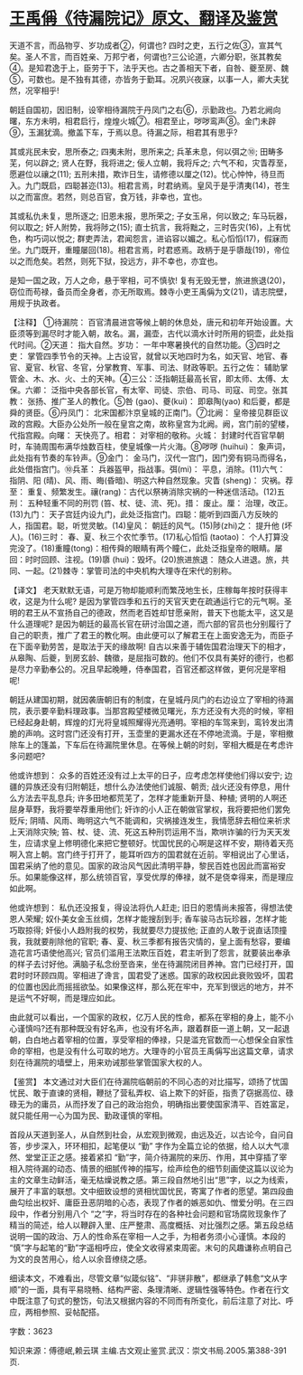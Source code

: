 # [王禹偁《待漏院记》原文、翻译及鉴赏](https://www.vrrw.net/wx/14160.html)

天道不言，而品物亨、岁功成者②，何谓也? 四时之吏，五行之佐③，宣其气矣。圣人不言，而百姓亲、万邦宁者，何谓也?三公论道，六卿分职，张其教矣④。是知君逸于上，臣劳于下，法乎天也。古之善相天下者，自咎、夔至房、魏⑤，可数也。是不独有其德，亦皆务于勤耳。况夙兴夜寐，以事一人，卿大夫犹然，况宰相乎!

朝廷自国初，因旧制，设宰相待漏院于丹凤门之右⑥，示勤政也。乃若北阙向曙，东方未明，相君启行，煌煌火城⑦。相君至止，哕哕鸾声⑧。金门未辟⑨，玉漏犹滴。撤盖下车，于焉以息。待漏之际，相君其有思乎?

其或兆民未安，思所泰之; 四夷未附，思所来之; 兵革未息，何以弭之⑩; 田畴多芜，何以辟之; 贤人在野，我将进之; 佞人立朝，我将斥之; 六气不和，灾眚荐至，愿避位以禳之(11); 五刑未措，欺诈日生，请修德以厘之(12)。忧心忡忡，待旦而入。九门既启，四聪甚迩(13)。相君言焉，时君纳焉。皇风于是乎清夷(14)，苍生以之而富庶。若然，则总百官，食万钱，非幸也，宜也。

其或私仇未复，思所逐之; 旧恩未报，思所荣之; 子女玉帛，何以致之; 车马玩器，何以取之; 奸人附势，我将陟之(15); 直士抗言，我将黜之，三时告灾(16)，上有忧色，构巧词以悦之; 群吏弄法，君闻怨言，进谄容以媚之。私心慆慆(17)，假寐而坐。九门既开，重瞳屡回(18)。相君言焉，时君惑焉。政柄于是乎隳哉(19)，帝位以之而危矣。若然，则死下狱，投远方，非不幸也，亦宜也。

是知一国之政，万人之命，悬于宰相，可不慎欤! 复有无毁无誉，旅进旅退(20)，窃位而苟禄，备员而全身者，亦无所取焉。棘寺小吏王禹偁为文(21)，请志院壁，用规于执政者。



【注释】 ①待漏院： 百官清晨进宫等候上朝的休息处，唐元和初年开始设置。大臣须等到漏尽时才能入朝，故名。漏，漏壶，古代以滴水计时所用的铜壶，此处指代时间。②天道： 指大自然。岁功： 一年中寒暑换代的自然功能。③四时之吏： 掌管四季节令的天神。上古设官，就曾以天地四时为名，如天官、地官、春官、夏官、秋官、冬官，分掌教育、军事、司法、财政等职。五行之佐： 辅助掌管金、木、水、火、土的天神。④三公：泛指朝廷最高长官，即太师、太傅、太保。六卿： 泛指中央各部长官，有太宰、司徒、宗伯、司马、司寇、司空。张其教： 张扬、推广圣人的教化。⑤咎 (gao)、夔(kui)： 即皋陶(yao) 和后夔，都是舜的贤臣。⑥丹凤门： 北宋国都汴京皇城的正南门。⑦北阙： 皇帝接见群臣议政的宫殿。大臣办公处所一般在皇宫之南，故称皇宫为北阙。阙，宫门前的望楼，代指宫殿。向曙： 天快亮了。相君： 对宰相的敬称。火城： 封建时代百官早朝时，车骑周围布满华烛数百柱，使皇城像一片火海。⑧哕哕 (huihui)： 象声词，此处指有节奏的车铃声。⑨金门： 金马门，汉代一宫门，因门旁有铜马而得名，此处借指宫门。⑩兵革： 兵器盔甲，指战事。弭(mi)： 平息，消除。(11)六气： 指阴、阳 (晴)、风、雨、晦(昏暗)、明这六种自然现象。灾眚 (sheng)： 灾祸。荐至： 重复、频繁发生。禳(rang)：古代以祭祷消除灾祸的一种迷信活动。(12)五刑： 五种轻重不同的刑罚 (笞、杖、徒、流、死)。措： 废止。厘： 治理，改正。(13)九门： 天子宫廷内设九门，此处泛指宫门。四聪：能听到四面八方反映的人，指国君。聪，听觉灵敏。(14)皇风： 朝廷的风气。(15)陟(zhi)之： 提升他 (坏人)。(16)三时： 春、夏、秋三个农忙季节。(17)私心慆慆 (taotao)： 个人打算没完没了。(18)重瞳(tong)：相传舜的眼睛有两个瞳仁，此处泛指皇帝的眼睛。屡回：时时回顾、注视。(19)隳 (hui)：毁坏。(20)旅进旅退： 随众人进退。旅，共同、一起。(21)棘寺：掌管司法的中央机构大理寺在宋代的别称。

【译文】 老天默默无语，可是万物却能顺利而繁茂地生长，庄稼每年按时获得丰收，这是为什么呢? 是因为掌管四季和五行的天官天吏在疏通运行它的元气啊。圣明的君王从不宣扬自己的德政，然而老百姓却甘愿亲附，普天下也能太平，这又是什么道理呢? 是因为朝廷的最高长官在研讨治国之道，而六部的官员也分别履行了自己的职责，推广了君王的教化啊。由此便可以了解君王在上面安逸无为，而臣子在下面辛勤劳苦，是取法于天的缘故啊! 自古以来善于辅佐国君治理天下的相才，从皋陶、后夔，到房玄龄、魏徵，是屈指可数的。他们不仅具有美好的德行，也都是尽力辛勤奉公的。况且早起晚睡，侍奉国君，百官还都这样做，更何况是宰相呢!

朝廷从建国初期，就因袭唐朝旧有的制度，在皇城丹凤门的右边设立了宰相的待漏院，表示要辛勤料理政事。当那宫殿望楼微见曙光，东方还没有大亮的时候，宰相已经起身赴朝，辉煌的灯光将皇城照耀得光亮通明。宰相的车驾来到，鸾铃发出清脆的声响。这时宫门还没有打开，玉壶里的更漏水还在不停地流滴。于是，宰相撤除车上的篷盖，下车后在待漏院里休息。在等候上朝的时刻，宰相大概是在考虑许多问题吧?

他或许想到： 众多的百姓还没有过上太平的日子，应考虑怎样使他们得以安宁; 边疆的异族还没有归附朝廷，想什么办法使他们诚服、朝贡; 战火还没有停息，用什么方法去平乱息兵; 许多田地都荒芜了，怎样才能重新开垦、种植; 贤明的人啊还屈身草野，我将要举荐重用他们; 奸诈的小人正在朝做官掌权，我将要把他们罢免贬斥; 阴晴、风雨、晦明这六气不能调和，灾祸接连发生，我情愿辞去相位来祈求上天消除灾殃; 笞、杖、徒、流、死这五种刑罚运用不当，欺哄诈骗的行为天天发生，应请求皇上修明德化来把它整顿好。忧国忧民的心啊是这样不安，期待着天亮啊入宫上朝。宫门终于打开了，能耳听四方的国君就在近前。宰相说出了心里话，国君采纳了他的意见。国家的政治风气因此清明平静，黎民百姓也因此而富裕安乐。如果能像这样，那么统领百官，享受优厚的俸禄，就不是侥幸得来，而是理应如此啊。

他或许想到： 私仇还没报复，得设法将仇人赶走; 旧日的恩情尚未报答，得想法使恩人荣耀; 奴仆美女金玉丝绸，怎样才能搜刮到手; 香车骏马古玩珍器，怎样才能巧取掠得; 奸佞小人趋附我的权势，我就要尽力提拔他; 正直的人敢于说直话顶撞我，我就要削除他的官职; 春、夏、秋三季都有报告灾情的，皇上面有愁容，要编造花言巧语使他高兴; 官员们滥用王法欺压百姓，君主听到了怨言，就要装出奉承的样子去讨好他。满脑子私念纷至沓来，坐在待漏院闭目养神。宫门已经打开，国君时时环顾四周。宰相进了谗言，国君受了迷惑。国家的政权因此衰败毁坏，国君的位置也因此而摇摇欲坠。如果像这样，那么死在牢中，充军到很远的地方，并不是运气不好啊，而是理应如此。

由此就可以看出，一个国家的政权，亿万人民的性命，都系在宰相的身上，能不小心谨慎吗?还有那种既没有好名声，也没有坏名声，跟着群臣一道上朝，又一起退朝，白白地占着宰相的位置，享受宰相的俸禄，只是滥充官数而一心想保全自家性命的宰相，也是没有什么可取的地方。大理寺的小官员王禹偁写出这篇文章，请求刻在待漏院的墙壁上，用来劝诫那些掌管国家大权的人。

【鉴赏】 本文通过对大臣们在待漏院临朝前的不同心态的对比描写，颂扬了忧国忧民、敢于直谏的贤相，鞭挞了营私弄权、谄上欺下的奸臣，指责了窃据高位、碌碌无为的庸员，从而抒发了自己的政治抱负，明确指出要使国家清平、百姓富足，就只能任用一心为国为民、勤政谨慎的宰相。

首段从天道到圣人，从自然到社会，从宏观到微观，由远及近，以古论今，自问自答，步步深入，环环相扣，起笔便以 “勤” 字作为全篇立论的依据，给人以大气凛然、堂堂正正之感。接着紧扣 “勤”字，简介待漏院的来历、作用，其中穿插了宰相入院待漏的动态、情景的细腻传神的描写，绘声绘色的细节刻画使这篇以议论为主的文章生动鲜活，毫无枯燥说教之感。第三段自然地引出“思”字，以之为线索，展开了丰富的联想。文中细致设想的贤相忧国忧民，寄寓了作者的愿望。第四段曲曲勾绘出权奸、庸臣丑恶阴暗的心态，表现了作者的嫉恶如仇、憎爱分明。在三四段中，作者分别用八个 “之”字，将当时存在的各种社会问题和官场腐败现象作了精当的简述，给人以鞭辟入里、庄严整肃、高度概括、对比强烈之感。第五段总结说明一国的政治、万人的性命系在宰相一人之手，为相者务须小心谨慎。本段的 “慎”字与起笔的“勤”字遥相呼应，使全文收得紧束周密。末句的风趣谦称点明自己为文的良苦用心，给人以余音缭绕之感。

细读本文，不难看出，尽管文章“似箴似铭”、“非骈非散”，都继承了韩愈“文从字顺”的一面，具有平易晓畅、结构严密、条理清晰、逻辑性强等特色。作者在行文中既注意了句式的整饬，句法又根据内容的不同而有所变化，前后注意了对比、呼应，两相参照、妥帖配搭。

字数：3623

知识来源：傅德岷,赖云琪 主编.古文观止鉴赏.武汉：崇文书局.2005.第388-391页.

